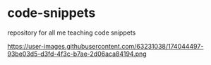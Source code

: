 # code-snippets
repository for all me teaching code snippets

https://user-images.githubusercontent.com/63231038/174044497-93be03d5-d3fd-4f3c-b7ae-2d06aca84194.png
